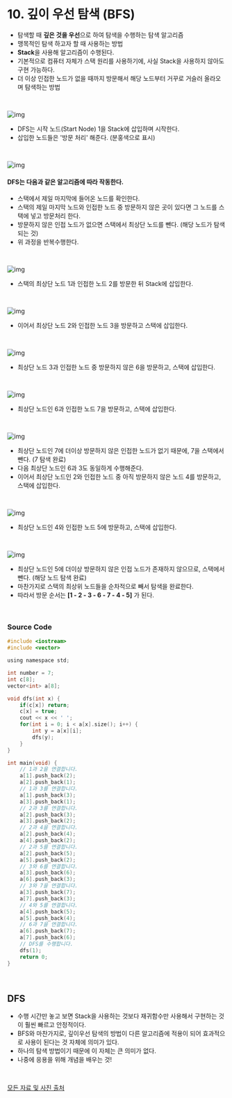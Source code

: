 # 10. 깊이 우선 탐색 (BFS)

* 탐색할 때 **깊은 것을 우선**으로 하여 탐색을 수행하는 탐색 알고리즘
* 맹목적인 탐색 하고자 할 때 사용하는 방법
* **Stack**을 사용해 알고리즘이 수행된다.
* 기본적으로 컴퓨터 자체가 스택 원리를 사용하기에, 사실 Stack을 사용하지 않아도 구현 가능하다.
* 더 이상 인접한 노드가 없을 때까지 방문해서 해당 노드부터 거꾸로 거슬러 올라오며 탐색하는 방법

<br/>

![img](https://postfiles.pstatic.net/MjAxODAzMTdfMTc3/MDAxNTIxMjY0MDc1MzM1.rGlxg-2GWDX6OEYiQlT_pDsa4fdv_B0RFlE3o2BSIVwg.zt_2AHCb2-GqfbuDquctT70H-usbk7eZDADMT4xgL5Eg.PNG.ndb796/image.png?type=w773)

* DFS는 시작 노드(Start Node) 1을 Stack에 삽입하며 시작한다.
* 삽입한 노드들은 '방문 처리' 해준다. (분홍색으로 표시)

<br/>

![img](https://postfiles.pstatic.net/MjAxODAzMTdfMjMw/MDAxNTIxMjY0MTQ1OTg5.gNUIOzqu8loBhfCqN-hlUa20O5cjb1Hkz1RTe6NVvkQg.pc8EJ73FHGpTl4goal5sW64Qn14NN2FM0xr77u2ca_4g.PNG.ndb796/image.png?type=w773)

#### DFS는 다음과 같은 알고리즘에 따라 작동한다.

* 스택에서 제일 마지막에 들어온 노드를 확인한다.
* 스택의 제일 마지막 노드와 인접한 노드 중 방문하지 않은 곳이 있다면 그 노드를 스택에 넣고 방문처리 한다.
* 방문하지 않은 인접 노드가 없으면 스택에서 최상단 노드를 뺀다. (해당 노드가 탐색 되는 것)
* 위 과정을 반복수행한다.

<br/>

![img](https://postfiles.pstatic.net/MjAxODAzMTdfMTk0/MDAxNTIxMjY1MTExMDE4.b7p18SHpL0TxJCY2BLqpaLgmi2JpsWkJuMq5RAFib4sg.Lz_0yi_rcCRq0Bo2nK244jJ1Ao1cGnq0y-_4ZFAnf2Ig.PNG.ndb796/image.png?type=w773)

* 스택의 최상단 노드 1과 인접한 노드 2를 방문한 뒤 Stack에 삽입한다.

<br/>

![img](https://postfiles.pstatic.net/MjAxODAzMTdfMjQw/MDAxNTIxMjY1MTU1NTgw.yrh-RHhWu3T1AnzlZsgyLk7tDsgISQEthZdhfQxBdjIg.26MHJ9QzSdNGnpN1OTkHtPWZwQ6LG3rKI0V5sdprXuEg.PNG.ndb796/image.png?type=w773)

* 이어서 최상단 노드 2와 인접한 노드 3을 방문하고 스택에 삽입한다.

<br/>

![img](https://postfiles.pstatic.net/MjAxODAzMTdfODYg/MDAxNTIxMjY1MTkzMDUw.xUGagQ1TDED7rqWbkr1aw1gLjsoMF1PSnatO6ovP8TIg.G_9G31tnhy0XWd4GwgzSZR4z_WAv25BAU_xNITT5oisg.PNG.ndb796/image.png?type=w773)

* 최상단 노드 3과 인접한 노드 중 방문하지 않은 6을 방문하고, 스택에 삽입한다.

<br/>

![img](https://postfiles.pstatic.net/MjAxODAzMTdfMTE3/MDAxNTIxMjY1MjM0NTY0.YBFS_448qzW4X4Hn6RaFzPNBWYB4pxxlnFqMTDbCPMkg.1i2uNRKi4dRDxEczYVJW5FRWhdyzv66iyGR20Zcbkhkg.PNG.ndb796/image.png?type=w773)

* 최상단 노드인 6과 인접한 노드 7을 방문하고, 스택에 삽입한다.

<br/>

![img](https://postfiles.pstatic.net/MjAxODAzMTdfMjUw/MDAxNTIxMjY1Mjc2MDI2.BVp_BH9dqzN-qnadovVdm-le_GjnKqjZbmfTD3uiImwg.rQRCEyuZAsHSpKT8b8mZo0JZWjxJ4hwPR8Vse1ZG5iUg.PNG.ndb796/image.png?type=w773)

* 최상단 노드인 7에 더이상 방문하지 않은 인접한 노드가 없기 때문에, 7을 스택에서 뺀다. (7 탐색 완료)
* 다음 최상단 노드인 6과 3도 동일하게 수행해준다.
* 이어서 최상단 노드인 2와 인접한 노드 중 아직 방문하지 않은 노드 4를 방문하고, 스택에 삽입한다.

<br/>

![img](https://postfiles.pstatic.net/MjAxODAzMTdfMjcz/MDAxNTIxMjY1MzIzMTYw.5qaRaOUOz_LZv24_0q-3GzL9PB2-SPzmKo-gsO2hIE8g.E_34TGUnaEVXAytbZCMrs4Cp7-JXmbGk7hJVd3x62I0g.PNG.ndb796/image.png?type=w773)

* 최상단 노드인 4와 인접한 노드 5에 방문하고, 스택에 삽입한다.

<br/>

![img](https://postfiles.pstatic.net/MjAxODAzMTdfMjcz/MDAxNTIxMjY1MzYyMzcw.j26WyNLoEphPtBjXIwHfnXU5OLJkH8aOlYZeryUPinog.rn0rB4phZPD6544P29EykTHwF4LYCTLl2_SRozQ2r2Ig.PNG.ndb796/image.png?type=w773)

* 최상단 노드인 5에 더이상 방문하지 않은 인접 노드가 존재하지 않으므로, 스택에서 뺀다. (해당 노드 탐색 완료)
* 마찬가지로 스택의 최상위 노드들을 순차적으로 빼서 탐색을 완료한다.
* 따라서 방문 순서는 **[1 - 2 - 3 - 6 - 7 - 4 - 5]** 가 된다.

<br/>

### Source Code

```c
#include <iostream>
#include <vector>

using namespace std;

int number = 7;
int c[8];
vector<int> a[8];

void dfs(int x) {
	if(c[x]) return;
	c[x] = true;
	cout << x << ' ';
	for(int i = 0; i < a[x].size(); i++) {
		int y = a[x][i];
		dfs(y);
	}
}

int main(void) {
	// 1과 2을 연결합니다. 
	a[1].push_back(2);
	a[2].push_back(1);
	// 1과 3를 연결합니다.
	a[1].push_back(3);
	a[3].push_back(1);
	// 2과 3를 연결합니다.
	a[2].push_back(3);
	a[3].push_back(2);
	// 2과 4을 연결합니다. 
	a[2].push_back(4);
	a[4].push_back(2);
	// 2과 5를 연결합니다.
	a[2].push_back(5);
	a[5].push_back(2);
	// 3와 6를 연결합니다.
	a[3].push_back(6);
	a[6].push_back(3);
	// 3와 7을 연결합니다.
	a[3].push_back(7);
	a[7].push_back(3);
	// 4와 5를 연결합니다.
	a[4].push_back(5);
	a[5].push_back(4);
	// 6과 7을 연결합니다.
	a[6].push_back(7);
	a[7].push_back(6); 
	// DFS를 수행합니다.
	dfs(1); 
	return 0;
}
```

<br/>

## DFS

* 수행 시간만 놓고 보면 Stack을 사용하는 것보다 재귀함수만 사용해서 구현하는 것이 훨씬 빠르고 안정적이다.
* BFS와 마찬가지로, 깊이우선 탐색의 방법이 다른 알고리즘에 적용이 되어 효과적으로 사용이 된다는 것 자체에 의미가 있다.
* 하나의 탐색 방법이기 때문에 이 자체는 큰 의미가 없다.
* 나중에 응용을 위해 개념을 배우는 것!

<br/>

[모든 자료 및 사진 출처](https://blog.naver.com/PostView.nhn?blogId=ndb796&logNo=221230944971&proxyReferer=https:%2F%2Fwww.google.com%2F)